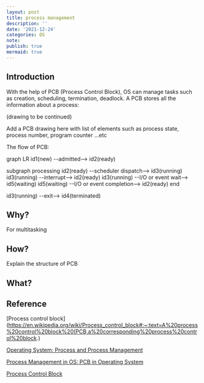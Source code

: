 ```yaml
---
layout: post
title: process management
description: ''
date: '2021-12-24'
categories: OS
note:
publish: true
mermaid: true
---
```



## Introduction

With the help of PCB (Process Control Block), OS can manage tasks such as creation, scheduling, termination, deadlock. A PCB stores all the information about a process:

(drawing to be continued)

Add a PCB drawing here with list of elements such as process state, process number, program counter ...etc

The flow of PCB:

<div class="mermaid">
graph LR
  id1(new) --admitted--> id2(ready)
  
  subgraph processing
    id2(ready) --scheduler dispatch--> id3(running)
    id3(running) --interrupt--> id2(ready)
    id3(running) --I/O or event wait--> id5(waiting)
    id5(waiting) --I/O or event completion--> id2(ready)
  end

  id3(running) --exit--> id4(terminated)
</div>

## Why?

For multitasking

## How?

Explain the structure of PCB

## What?



## Reference

[Process control block](https://en.wikipedia.org/wiki/Process_control_block#:~:text=A%20process%20control%20block%20(PCB,a%20corresponding%20process%20control%20block.)

[Operating System: Process and Process Management](https://medium.com/@akhandmishra/operating-system-process-and-process-management-108d83e8ce60)

[Process Management in OS: PCB in Operating System](https://www.guru99.com/process-management-pcb.html)

[Process Control Block](https://www.youtube.com/watch?v=4s2MKuVYKV8)

